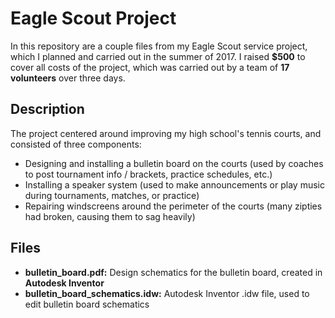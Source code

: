 # Eagle Scout Project
In this repository are a couple files from my Eagle Scout service project, which I planned and carried out in the summer of 2017. I raised **$500** to cover all costs of the project, which was carried out by a team of **17 volunteers** over three days.
## Description
The project centered around improving my high school's tennis courts, and consisted of three components:
* Designing and installing a bulletin board on the courts (used by coaches to post tournament info / brackets, practice schedules, etc.)
* Installing a speaker system (used to make announcements or play music during tournaments, matches, or practice)
* Repairing windscreens around the perimeter of the courts (many zipties had broken, causing them to sag heavily)
## Files
 * **bulletin_board.pdf:** Design schematics for the bulletin board, created in **Autodesk Inventor**
 * **bulletin_board_schematics.idw:** Autodesk Inventor .idw file, used to edit bulletin board schematics
